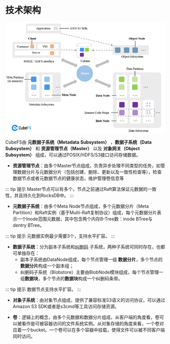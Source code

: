# 技术架构

![arc](../pic/cfs-arch-ec.png)

CubeFS由 **元数据子系统（Metadata Subsystem）** ，**数据子系统（Data Subsystem）** 和 **资源管理节点（Master）** 以及 **对象网关（Object Subsystem）** 组成，可以通过POSIX/HDFS/S3接口访问存储数据。

- **资源管理节点**：由多个Master节点组成，负责异步处理不同类型的任务，如管理数据分片与元数据分片（包括创建、删除、更新以及一致性检查等），检查数据节点或者元数据节点的健康状态，维护管理卷信息等

::: tip 提示
Master节点可以有多个，节点之前通过Raft算法保证元数据的一致性，并且持久化到RocksDB中。
:::

- **元数据子系统**：由多个Meta Node节点组成，多个元数据分片（Meta Partition）和Raft实例（基于Multi-Raft复制协议）组成，每个元数据分片表示一个Inode范围元数据，其中包含两个内存B-Tree数：inode BTree与dentry BTree。

::: tip 提示
元数据实例最少需要3个，支持水平扩容。
:::

- **数据子系统**：分为副本子系统和[纠删码](https://en.wikipedia.org/wiki/Erasure_code) 子系统，两种子系统可同时存在，也都可单独存在：
    - 副本子系统由DataNode组成，每个节点管理一组 **数据分片**，多个节点的**数据分片**构成一个副本组；
    - 纠删码子系统（Blobstore）主要由BlobNode模块组成，每个节点管理一组**数据块**，多个节点的**数据块**构成一个纠删码条带。

::: tip 提示
数据节点支持水平扩容。
:::

- **对象子系统**：由对象节点组成，提供了兼容标准S3语义的访问协议，可以通过Amazon S3 SDK或者是s3cmd等工具访问存储资源。

- **卷**：逻辑上的概念，由多个元数据和数据分片组成，从客户端的角度看，卷可以被看作是可被容器访问的文件系统实例。从对象存储的角度来看，一个卷对应着一个bucket。一个卷可以在多个容器中挂载，使得文件可以被不同客户端同时访问。
